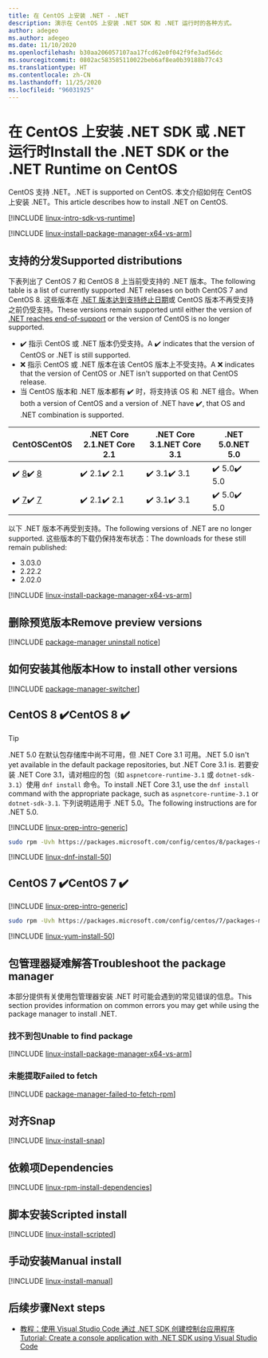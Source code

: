 ```yaml
---
title: 在 CentOS 上安装 .NET - .NET
description: 演示在 CentOS 上安装 .NET SDK 和 .NET 运行时的各种方式。
author: adegeo
ms.author: adegeo
ms.date: 11/10/2020
ms.openlocfilehash: b30aa206057107aa17fcd62e0f042f9fe3ad56dc
ms.sourcegitcommit: 0802ac583585110022beb6af8ea0b39188b77c43
ms.translationtype: HT
ms.contentlocale: zh-CN
ms.lasthandoff: 11/25/2020
ms.locfileid: "96031925"
---
```

# <a name="install-the-net-sdk-or-the-net-runtime-on-centos"></a><span data-ttu-id="36528-103">在 CentOS 上安装 .NET SDK 或 .NET 运行时</span><span class="sxs-lookup"><span data-stu-id="36528-103">Install the .NET SDK or the .NET Runtime on CentOS</span></span>

<span data-ttu-id="36528-104">CentOS 支持 .NET。</span><span class="sxs-lookup"><span data-stu-id="36528-104">.NET is supported on CentOS.</span></span> <span data-ttu-id="36528-105">本文介绍如何在 CentOS 上安装 .NET。</span><span class="sxs-lookup"><span data-stu-id="36528-105">This article describes how to install .NET on CentOS.</span></span>

[!INCLUDE [linux-intro-sdk-vs-runtime](includes/linux-intro-sdk-vs-runtime.md)]

[!INCLUDE [linux-install-package-manager-x64-vs-arm](includes/linux-install-package-manager-x64-vs-arm.md)]

## <a name="supported-distributions"></a><span data-ttu-id="36528-106">支持的分发</span><span class="sxs-lookup"><span data-stu-id="36528-106">Supported distributions</span></span>

<span data-ttu-id="36528-107">下表列出了 CentOS 7 和 CentOS 8 上当前受支持的 .NET 版本。</span><span class="sxs-lookup"><span data-stu-id="36528-107">The following table is a list of currently supported .NET releases on both CentOS 7 and CentOS 8.</span></span> <span data-ttu-id="36528-108">这些版本在 [.NET 版本达到支持终止日期](https://dotnet.microsoft.com/platform/support/policy/dotnet-core)或 CentOS 版本不再受支持之前仍受支持。</span><span class="sxs-lookup"><span data-stu-id="36528-108">These versions remain supported until either the version of [.NET reaches end-of-support](https://dotnet.microsoft.com/platform/support/policy/dotnet-core) or the version of CentOS is no longer supported.</span></span>

- <span data-ttu-id="36528-109">✔️ 指示 CentOS 或 .NET 版本仍受支持。</span><span class="sxs-lookup"><span data-stu-id="36528-109">A ✔️ indicates that the version of CentOS or .NET is still supported.</span></span>
- <span data-ttu-id="36528-110">❌ 指示 CentOS 或 .NET 版本在该 CentOS 版本上不受支持。</span><span class="sxs-lookup"><span data-stu-id="36528-110">A ❌ indicates that the version of CentOS or .NET isn't supported on that CentOS release.</span></span>
- <span data-ttu-id="36528-111">当 CentOS 版本和 .NET 版本都有 ✔️ 时，将支持该 OS 和 .NET 组合。</span><span class="sxs-lookup"><span data-stu-id="36528-111">When both a version of CentOS and a version of .NET have ✔️, that OS and .NET combination is supported.</span></span>

| <span data-ttu-id="36528-112">CentOS</span><span class="sxs-lookup"><span data-stu-id="36528-112">CentOS</span></span>                   | <span data-ttu-id="36528-113">.NET Core 2.1</span><span class="sxs-lookup"><span data-stu-id="36528-113">.NET Core 2.1</span></span> | <span data-ttu-id="36528-114">.NET Core 3.1</span><span class="sxs-lookup"><span data-stu-id="36528-114">.NET Core 3.1</span></span> | <span data-ttu-id="36528-115">.NET 5.0</span><span class="sxs-lookup"><span data-stu-id="36528-115">.NET 5.0</span></span> |
|--------------------------|---------------|---------------|----------------|
| <span data-ttu-id="36528-116">✔️ [8](#centos-8-)</span><span class="sxs-lookup"><span data-stu-id="36528-116">✔️ [8](#centos-8-)</span></span> | <span data-ttu-id="36528-117">✔️ 2.1</span><span class="sxs-lookup"><span data-stu-id="36528-117">✔️ 2.1</span></span>        | <span data-ttu-id="36528-118">✔️ 3.1</span><span class="sxs-lookup"><span data-stu-id="36528-118">✔️ 3.1</span></span>        | <span data-ttu-id="36528-119">✔️ 5.0</span><span class="sxs-lookup"><span data-stu-id="36528-119">✔️ 5.0</span></span> |
| <span data-ttu-id="36528-120">✔️ [7](#centos-7-)</span><span class="sxs-lookup"><span data-stu-id="36528-120">✔️ [7](#centos-7-)</span></span> | <span data-ttu-id="36528-121">✔️ 2.1</span><span class="sxs-lookup"><span data-stu-id="36528-121">✔️ 2.1</span></span>        | <span data-ttu-id="36528-122">✔️ 3.1</span><span class="sxs-lookup"><span data-stu-id="36528-122">✔️ 3.1</span></span>        | <span data-ttu-id="36528-123">✔️ 5.0</span><span class="sxs-lookup"><span data-stu-id="36528-123">✔️ 5.0</span></span> |

<span data-ttu-id="36528-124">以下 .NET 版本不再受到支持。</span><span class="sxs-lookup"><span data-stu-id="36528-124">The following versions of .NET are no longer supported.</span></span> <span data-ttu-id="36528-125">这些版本的下载仍保持发布状态：</span><span class="sxs-lookup"><span data-stu-id="36528-125">The downloads for these still remain published:</span></span>

- <span data-ttu-id="36528-126">3.0</span><span class="sxs-lookup"><span data-stu-id="36528-126">3.0</span></span>
- <span data-ttu-id="36528-127">2.2</span><span class="sxs-lookup"><span data-stu-id="36528-127">2.2</span></span>
- <span data-ttu-id="36528-128">2.0</span><span class="sxs-lookup"><span data-stu-id="36528-128">2.0</span></span>

[!INCLUDE [linux-install-package-manager-x64-vs-arm](includes/linux-install-package-manager-x64-vs-arm.md)]

## <a name="remove-preview-versions"></a><span data-ttu-id="36528-129">删除预览版本</span><span class="sxs-lookup"><span data-stu-id="36528-129">Remove preview versions</span></span>

[!INCLUDE [package-manager uninstall notice](./includes/linux-uninstall-preview-info.md)]

## <a name="how-to-install-other-versions"></a><span data-ttu-id="36528-130">如何安装其他版本</span><span class="sxs-lookup"><span data-stu-id="36528-130">How to install other versions</span></span>

[!INCLUDE [package-manager-switcher](./includes/package-manager-heading-hack-pkgname.md)]

## <a name="centos-8-"></a><span data-ttu-id="36528-131">CentOS 8 ✔️</span><span class="sxs-lookup"><span data-stu-id="36528-131">CentOS 8 ✔️</span></span>

> [!TIP]
> <span data-ttu-id="36528-132">.NET 5.0 在默认包存储库中尚不可用，但 .NET Core 3.1 可用。</span><span class="sxs-lookup"><span data-stu-id="36528-132">.NET 5.0 isn't yet available in the default package repositories, but .NET Core 3.1 is.</span></span> <span data-ttu-id="36528-133">若要安装 .NET Core 3.1，请对相应的包（如 `aspnetcore-runtime-3.1` 或 `dotnet-sdk-3.1`）使用 `dnf install` 命令。</span><span class="sxs-lookup"><span data-stu-id="36528-133">To install .NET Core 3.1, use the `dnf install` command with the appropriate package, such as `aspnetcore-runtime-3.1` or `dotnet-sdk-3.1`.</span></span> <span data-ttu-id="36528-134">下列说明适用于 .NET 5.0。</span><span class="sxs-lookup"><span data-stu-id="36528-134">The following instructions are for .NET 5.0.</span></span>

[!INCLUDE [linux-prep-intro-generic](includes/linux-prep-intro-generic.md)]

```bash
sudo rpm -Uvh https://packages.microsoft.com/config/centos/8/packages-microsoft-prod.rpm
```

[!INCLUDE [linux-dnf-install-50](includes/linux-install-50-dnf.md)]

## <a name="centos-7-"></a><span data-ttu-id="36528-135">CentOS 7 ✔️</span><span class="sxs-lookup"><span data-stu-id="36528-135">CentOS 7 ✔️</span></span>

[!INCLUDE [linux-prep-intro-generic](includes/linux-prep-intro-generic.md)]

```bash
sudo rpm -Uvh https://packages.microsoft.com/config/centos/7/packages-microsoft-prod.rpm
```

[!INCLUDE [linux-yum-install-50](includes/linux-install-50-yum.md)]

## <a name="troubleshoot-the-package-manager"></a><span data-ttu-id="36528-136">包管理器疑难解答</span><span class="sxs-lookup"><span data-stu-id="36528-136">Troubleshoot the package manager</span></span>

<span data-ttu-id="36528-137">本部分提供有关使用包管理器安装 .NET 时可能会遇到的常见错误的信息。</span><span class="sxs-lookup"><span data-stu-id="36528-137">This section provides information on common errors you may get while using the package manager to install .NET.</span></span>

### <a name="unable-to-find-package"></a><span data-ttu-id="36528-138">找不到包</span><span class="sxs-lookup"><span data-stu-id="36528-138">Unable to find package</span></span>

[!INCLUDE [linux-install-package-manager-x64-vs-arm](includes/linux-install-package-manager-x64-vs-arm.md)]

### <a name="failed-to-fetch"></a><span data-ttu-id="36528-139">未能提取</span><span class="sxs-lookup"><span data-stu-id="36528-139">Failed to fetch</span></span>

[!INCLUDE [package-manager-failed-to-fetch-rpm](includes/package-manager-failed-to-fetch-rpm.md)]

## <a name="snap"></a><span data-ttu-id="36528-140">对齐</span><span class="sxs-lookup"><span data-stu-id="36528-140">Snap</span></span>

[!INCLUDE [linux-install-snap](includes/linux-install-snap.md)]

## <a name="dependencies"></a><span data-ttu-id="36528-141">依赖项</span><span class="sxs-lookup"><span data-stu-id="36528-141">Dependencies</span></span>

[!INCLUDE [linux-rpm-install-dependencies](includes/linux-rpm-install-dependencies.md)]

## <a name="scripted-install"></a><span data-ttu-id="36528-142">脚本安装</span><span class="sxs-lookup"><span data-stu-id="36528-142">Scripted install</span></span>

[!INCLUDE [linux-install-scripted](includes/linux-install-scripted.md)]

## <a name="manual-install"></a><span data-ttu-id="36528-143">手动安装</span><span class="sxs-lookup"><span data-stu-id="36528-143">Manual install</span></span>

[!INCLUDE [linux-install-manual](includes/linux-install-manual.md)]

## <a name="next-steps"></a><span data-ttu-id="36528-144">后续步骤</span><span class="sxs-lookup"><span data-stu-id="36528-144">Next steps</span></span>

- [<span data-ttu-id="36528-145">教程：使用 Visual Studio Code 通过 .NET SDK 创建控制台应用程序</span><span class="sxs-lookup"><span data-stu-id="36528-145">Tutorial: Create a console application with .NET SDK using Visual Studio Code</span></span>](../tutorials/with-visual-studio-code.md)
